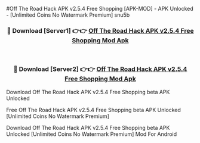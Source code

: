 #Off The Road Hack APK v2.5.4 Free Shopping [APK-MOD] - APK Unlocked - [Unlimited Coins No Watermark Premium] snu5b



<div align="center">

<h3>🔴 Download [Server1] 👉👉 <a href="https://momento.my/?title=Off_The_Road_Hack_APK_v2.5.4_Free_Shopping">Off The Road Hack APK v2.5.4 Free Shopping Mod Apk</a></h3><br>

<h3>🔴 Download [Server2] 👉👉 <a href="https://momento.my/?title=Off_The_Road_Hack_APK_v2.5.4_Free_Shopping">Off The Road Hack APK v2.5.4 Free Shopping Mod Apk</a></h3>
</div>



Download Off The Road Hack APK v2.5.4 Free Shopping beta APK Unlocked

Free Off The Road Hack APK v2.5.4 Free Shopping beta APK Unlocked [Unlimited Coins No Watermark Premium]

Download Off The Road Hack APK v2.5.4 Free Shopping beta APK Unlocked [Unlimited Coins No Watermark Premium] Mod For Android
